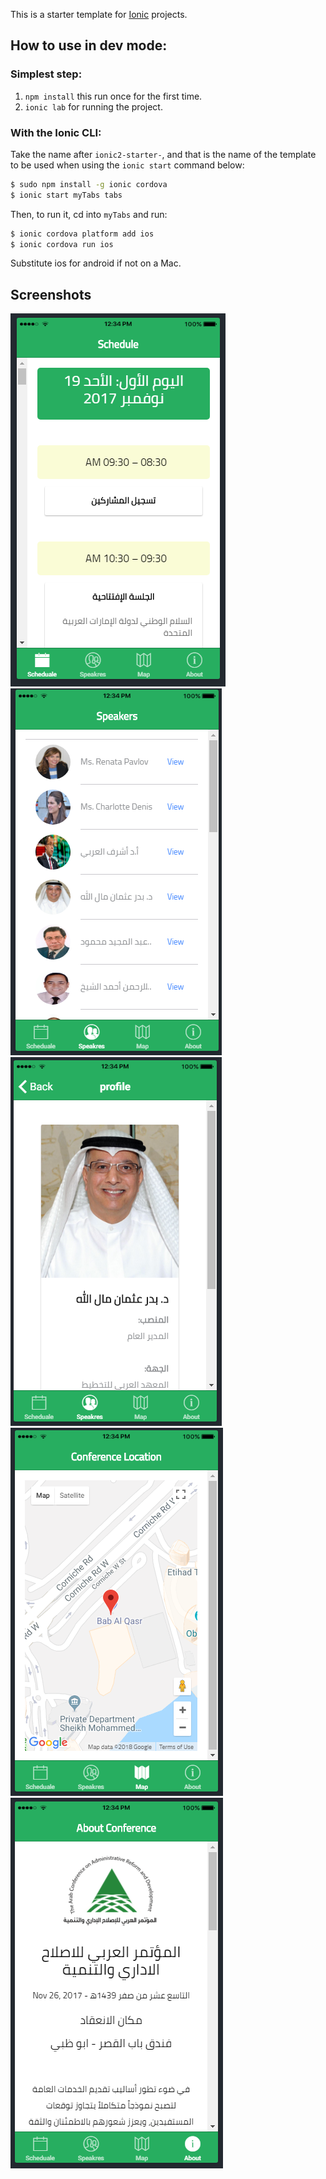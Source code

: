 This is a starter template for [Ionic](http://ionicframework.com/docs/) projects.

## How to use in dev mode:

### Simplest step:
1. `npm install` this run once for the first time.
2. `ionic lab` for running the project.

### With the Ionic CLI:

Take the name after `ionic2-starter-`, and that is the name of the template to be used when using the `ionic start` command below:

```bash
$ sudo npm install -g ionic cordova
$ ionic start myTabs tabs
```

Then, to run it, cd into `myTabs` and run:

```bash
$ ionic cordova platform add ios
$ ionic cordova run ios
```

Substitute ios for android if not on a Mac.

## Screenshots
![Alt text](https://github.com/AhmedYacoub/con-app/blob/master/1.PNG "Schedule")
![Alt text](https://github.com/AhmedYacoub/con-app/blob/master/2.PNG "List of speakers")
![Alt text](https://github.com/AhmedYacoub/con-app/blob/master/3.PNG "Profile info")
![Alt text](https://github.com/AhmedYacoub/con-app/blob/master/4.PNG "Conferance location on Google maps")
![Alt text](https://github.com/AhmedYacoub/con-app/blob/master/5.PNG "About ACARD")
